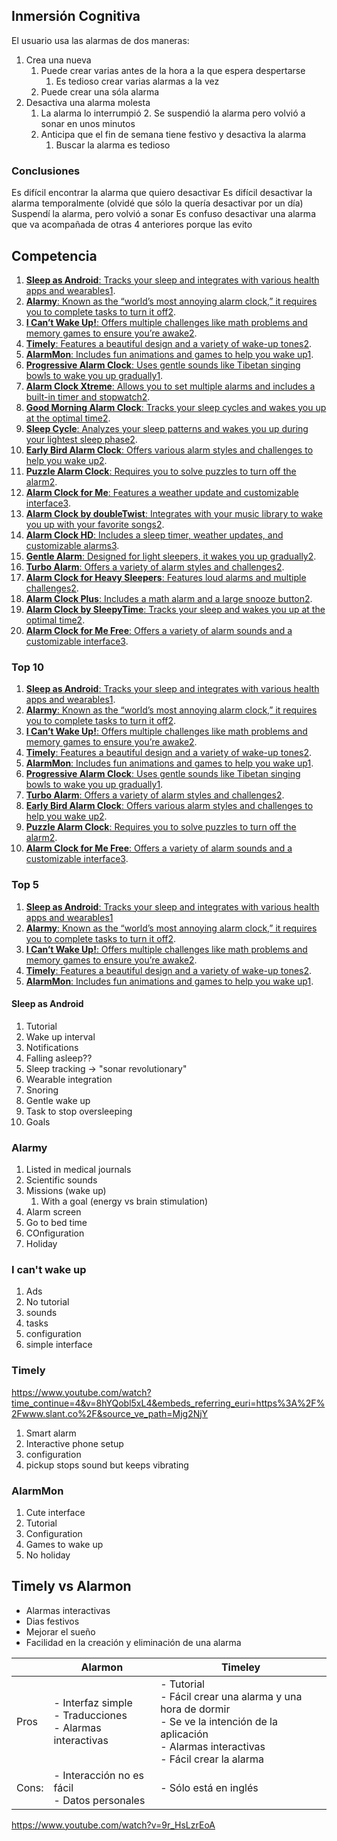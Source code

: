 ## Inmersión Cognitiva

El usuario usa las alarmas de dos maneras:
1. Crea una nueva
	1. Puede crear varias antes de la hora a la que espera despertarse
		1. Es tedioso crear varias alarmas a la vez
	2. Puede crear una sóla alarma
2. Desactiva una alarma molesta
	1. La alarma lo interrumpió
		2. Se suspendió la alarma pero volvió a sonar en unos minutos
	2. Anticipa que el fin de semana tiene festivo y desactiva la alarma
		1. Buscar la alarma es tedioso

### Conclusiones

Es difícil encontrar la alarma que quiero desactivar
Es difícil desactivar la alarma temporalmente (olvidé que sólo la quería desactivar por un día)
Suspendí la alarma, pero volvió a sonar
Es confuso desactivar una alarma que va acompañada de otras 4 anteriores porque las evito

## Competencia
1. [**Sleep as Android**: Tracks your sleep and integrates with various health apps and wearables](https://www.digitaltrends.com/mobile/best-alarm-clock-apps/)[1](https://www.digitaltrends.com/mobile/best-alarm-clock-apps/).
2. [**Alarmy**: Known as the “world’s most annoying alarm clock,” it requires you to complete tasks to turn it off](https://www.slant.co/topics/1475/~best-alarm-clock-apps-for-android)[2](https://www.slant.co/topics/1475/~best-alarm-clock-apps-for-android).
3. [**I Can’t Wake Up!**: Offers multiple challenges like math problems and memory games to ensure you’re awake](https://www.digitaltrends.com/mobile/best-alarm-clock-apps/)[2](https://www.slant.co/topics/1475/~best-alarm-clock-apps-for-android).
4. [**Timely**: Features a beautiful design and a variety of wake-up tones](https://www.slant.co/topics/1475/~best-alarm-clock-apps-for-android)[2](https://www.slant.co/topics/1475/~best-alarm-clock-apps-for-android).
5. [**AlarmMon**: Includes fun animations and games to help you wake up](https://www.digitaltrends.com/mobile/best-alarm-clock-apps/)[1](https://www.digitaltrends.com/mobile/best-alarm-clock-apps/).
6. [**Progressive Alarm Clock**: Uses gentle sounds like Tibetan singing bowls to wake you up gradually](https://www.digitaltrends.com/mobile/best-alarm-clock-apps/)[1](https://www.digitaltrends.com/mobile/best-alarm-clock-apps/).
7. [**Alarm Clock Xtreme**: Allows you to set multiple alarms and includes a built-in timer and stopwatch](https://www.slant.co/topics/1475/~best-alarm-clock-apps-for-android)[2](https://www.slant.co/topics/1475/~best-alarm-clock-apps-for-android).
8. [**Good Morning Alarm Clock**: Tracks your sleep cycles and wakes you up at the optimal time](https://www.slant.co/topics/1475/~best-alarm-clock-apps-for-android)[2](https://www.slant.co/topics/1475/~best-alarm-clock-apps-for-android).
9. [**Sleep Cycle**: Analyzes your sleep patterns and wakes you up during your lightest sleep phase](https://www.digitaltrends.com/mobile/best-alarm-clock-apps/)[2](https://www.slant.co/topics/1475/~best-alarm-clock-apps-for-android).
10. [**Early Bird Alarm Clock**: Offers various alarm styles and challenges to help you wake up](https://www.digitaltrends.com/mobile/best-alarm-clock-apps/)[2](https://www.slant.co/topics/1475/~best-alarm-clock-apps-for-android).
11. [**Puzzle Alarm Clock**: Requires you to solve puzzles to turn off the alarm](https://www.digitaltrends.com/mobile/best-alarm-clock-apps/)[2](https://www.slant.co/topics/1475/~best-alarm-clock-apps-for-android).
12. [**Alarm Clock for Me**: Features a weather update and customizable interface](https://www.digitaltrends.com/mobile/best-alarm-clock-apps/)[3](https://ioshacker.com/apps/best-iphone-alarm-clock-apps).
13. [**Alarm Clock by doubleTwist**: Integrates with your music library to wake you up with your favorite songs](https://www.slant.co/topics/1475/~best-alarm-clock-apps-for-android)[2](https://www.slant.co/topics/1475/~best-alarm-clock-apps-for-android).
14. [**Alarm Clock HD**: Includes a sleep timer, weather updates, and customizable alarms](https://ioshacker.com/apps/best-iphone-alarm-clock-apps)[3](https://ioshacker.com/apps/best-iphone-alarm-clock-apps).
15. [**Gentle Alarm**: Designed for light sleepers, it wakes you up gradually](https://www.slant.co/topics/1475/~best-alarm-clock-apps-for-android)[2](https://www.slant.co/topics/1475/~best-alarm-clock-apps-for-android).
16. [**Turbo Alarm**: Offers a variety of alarm styles and challenges](https://www.slant.co/topics/1475/~best-alarm-clock-apps-for-android)[2](https://www.slant.co/topics/1475/~best-alarm-clock-apps-for-android).
17. [**Alarm Clock for Heavy Sleepers**: Features loud alarms and multiple challenges](https://www.digitaltrends.com/mobile/best-alarm-clock-apps/)[2](https://www.slant.co/topics/1475/~best-alarm-clock-apps-for-android).
18. [**Alarm Clock Plus**: Includes a math alarm and a large snooze button](https://www.slant.co/topics/1475/~best-alarm-clock-apps-for-android)[2](https://www.slant.co/topics/1475/~best-alarm-clock-apps-for-android).
19. [**Alarm Clock by SleepyTime**: Tracks your sleep and wakes you up at the optimal time](https://www.slant.co/topics/1475/~best-alarm-clock-apps-for-android)[2](https://www.slant.co/topics/1475/~best-alarm-clock-apps-for-android).
20. [**Alarm Clock for Me Free**: Offers a variety of alarm sounds and a customizable interface](https://ioshacker.com/apps/best-iphone-alarm-clock-apps)[3](https://ioshacker.com/apps/best-iphone-alarm-clock-apps).

### Top 10
1. [**Sleep as Android**: Tracks your sleep and integrates with various health apps and wearables](https://www.digitaltrends.com/mobile/best-alarm-clock-apps/)[1](https://www.digitaltrends.com/mobile/best-alarm-clock-apps/).
2. [**Alarmy**: Known as the “world’s most annoying alarm clock,” it requires you to complete tasks to turn it off](https://www.slant.co/topics/1475/~best-alarm-clock-apps-for-android)[2](https://www.slant.co/topics/1475/~best-alarm-clock-apps-for-android).
3. [**I Can’t Wake Up!**: Offers multiple challenges like math problems and memory games to ensure you’re awake](https://www.digitaltrends.com/mobile/best-alarm-clock-apps/)[2](https://www.slant.co/topics/1475/~best-alarm-clock-apps-for-android).
4. [**Timely**: Features a beautiful design and a variety of wake-up tones](https://www.slant.co/topics/1475/~best-alarm-clock-apps-for-android)[2](https://www.slant.co/topics/1475/~best-alarm-clock-apps-for-android).
5. [**AlarmMon**: Includes fun animations and games to help you wake up](https://www.digitaltrends.com/mobile/best-alarm-clock-apps/)[1](https://www.digitaltrends.com/mobile/best-alarm-clock-apps/).
6. [**Progressive Alarm Clock**: Uses gentle sounds like Tibetan singing bowls to wake you up gradually](https://www.digitaltrends.com/mobile/best-alarm-clock-apps/)[1](https://www.digitaltrends.com/mobile/best-alarm-clock-apps/).
7. [**Turbo Alarm**: Offers a variety of alarm styles and challenges](https://www.slant.co/topics/1475/~best-alarm-clock-apps-for-android)[2](https://www.slant.co/topics/1475/~best-alarm-clock-apps-for-android).
8. [**Early Bird Alarm Clock**: Offers various alarm styles and challenges to help you wake up](https://www.digitaltrends.com/mobile/best-alarm-clock-apps/)[2](https://www.slant.co/topics/1475/~best-alarm-clock-apps-for-android).
9. [**Puzzle Alarm Clock**: Requires you to solve puzzles to turn off the alarm](https://www.digitaltrends.com/mobile/best-alarm-clock-apps/)[2](https://www.slant.co/topics/1475/~best-alarm-clock-apps-for-android).
10. [**Alarm Clock for Me Free**: Offers a variety of alarm sounds and a customizable interface](https://ioshacker.com/apps/best-iphone-alarm-clock-apps)[3](https://ioshacker.com/apps/best-iphone-alarm-clock-apps).

### Top 5
1. [**Sleep as Android**: Tracks your sleep and integrates with various health apps and wearables](https://www.digitaltrends.com/mobile/best-alarm-clock-apps/)[1](https://www.digitaltrends.com/mobile/best-alarm-clock-apps/)
2. [**Alarmy**: Known as the “world’s most annoying alarm clock,” it requires you to complete tasks to turn it off](https://www.slant.co/topics/1475/~best-alarm-clock-apps-for-android)[2](https://www.slant.co/topics/1475/~best-alarm-clock-apps-for-android).
3. [**I Can’t Wake Up!**: Offers multiple challenges like math problems and memory games to ensure you’re awake](https://www.digitaltrends.com/mobile/best-alarm-clock-apps/)[2](https://www.slant.co/topics/1475/~best-alarm-clock-apps-for-android).
4. [**Timely**: Features a beautiful design and a variety of wake-up tones](https://www.slant.co/topics/1475/~best-alarm-clock-apps-for-android)[2](https://www.slant.co/topics/1475/~best-alarm-clock-apps-for-android).
5. [**AlarmMon**: Includes fun animations and games to help you wake up](https://www.digitaltrends.com/mobile/best-alarm-clock-apps/)[1](https://www.digitaltrends.com/mobile/best-alarm-clock-apps/).

#### Sleep as Android
1. Tutorial
2. Wake up interval
3. Notifications
4. Falling asleep??
5. Sleep tracking -> "sonar revolutionary"
6. Wearable integration
7. Snoring
8. Gentle wake up
9. Task to stop oversleeping
10. Goals
### Alarmy
1. Listed in medical journals
2. Scientific sounds
3. Missions (wake up)
	1. With a goal (energy vs brain stimulation)
4. Alarm screen
5. Go to bed time
6. COnfiguration
7. Holiday
### I can't wake up
1. Ads
2. No tutorial
3. sounds
4. tasks
5. configuration
6. simple interface
### Timely
https://www.youtube.com/watch?time_continue=4&v=8hYQobl5xL4&embeds_referring_euri=https%3A%2F%2Fwww.slant.co%2F&source_ve_path=Mjg2NjY
1. Smart alarm
2. Interactive phone setup
3. configuration
4. pickup stops sound but keeps vibrating
### AlarmMon
1. Cute interface
2. Tutorial
3. Configuration
4. Games to wake up
5. No holiday

## Timely vs Alarmon

- Alarmas interactivas
- Dias festivos
- Mejorar el sueño
- Facilidad en la creación y eliminación de una alarma

|       | Alarmon                                                       | Timeley                                                                                                                                                   |
| ----- | ------------------------------------------------------------- | --------------------------------------------------------------------------------------------------------------------------------------------------------- |
| Pros  | - Interfaz simple<br>- Traducciones<br>- Alarmas interactivas | - Tutorial<br>- Fácil crear una alarma y una hora de dormir<br>- Se ve la intención de la aplicación<br>- Alarmas interactivas<br>- Fácil crear la alarma |
| Cons: | - Interacción no es fácil<br>- Datos personales               | - Sólo está en inglés<br>                                                                                                                                 |
https://www.youtube.com/watch?v=9r_HsLzrEoA
